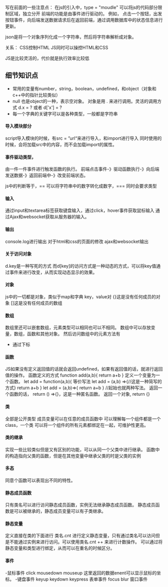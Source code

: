 写在前面的一些注意点：
在js的引入中，type = "moudle" 可以将js的代码部分限制区域，独立分开
前端的功能是由事件进行驱动的。
例如，
点击一个按钮，出发按钮事件，向后端发送数据请求后在返回前端，通过调用数据库中的状态信息进行更新。

json是将一个对象序列化成一个字符串，然后将字符串解析成对象。

关系：
CSS控制HTML
JS同时可以操控HTML和CSS

JS是比较灵活的，代价就是执行效率比较低
## 细节知识点
* 常用的变量有number，string，boolean，undefined，和object（对象和c++中的指针比较类似）
* null 也是object的一种，表示空对象。
对象是用 . 来进行调用。灵活的调用方式 d.x = ? 或者 d\['x'] = ?
* 每一个字典的关键字可以是各种类型，一般都是字符串

#### 导入模块部分
script导入模块的时候，有src = ”url“来进行导入，和import进行导入
同时使用的时候，会将加载src中的内容，而不会加载import的属性。

#### 事件驱动类型，
由一件一件事件进行触发函数的执行。
前端点击事件-》驱动函数执行-》向后端发送数据-》返回前端中-》改变前端状态。

js中的判断等于，== 可以将字符串中的数字转化成数字，=== 同时会要求类型

#### 输入
通过input和textarea标签获取键盘输入，通过click，hover事件获取鼠标输入
通过Ajax和websocket获取从服务器的输入。

#### 输出
console.log进行输出
对于html和css的页面的修改
ajax和websocket输出


#### 关于访问对象
d.key是一种写死的方式
而d\[key\]的访问方式是一种动态的方式，可以将key值通过事件来进行改变，从而实现动态显示的效果。

#### 对象
js中的一切都是对象，类似于map和字典
key，value对
{}这是没有任何成员的对象
\[]这是没有任何成员的数组

#### 数组
数组里还可以嵌套数组，元素类型可以相同也可以不相同。
数组中可以存放变量，数组，函数和其他对象。
然后访问数组中的元素方法有
* 通过下标


#### 函数
JS如果没有定义返回值的话就会返回undefined，如果有返回值的话，就进行返回值的操作。
函数定义的方式
function add(a,b){
return a+b
}
定义一个变量为一个函数。
let add = function(a,b){    等价写法 let add = (a,b) =>{//这是一种简写的方式}
return a+b
}
let add = (a,b)=>{
return a+b
}
//起始也就两种写法。
返回一个函数的话， return () =>{}，这是一种匿名函数。
返回一个对象, return {}


#### 类
全部是公开类型
成员变量可以在任意的成员函数中
可以理解每一个组件都是一个class，一个类
可以将一个组件的所有元素都绑定在一起，可维护性更高。

#### 类的继承
实现一些比较类似但是又有区别的功能，可以从同一个父类中进行继承。
函数中的构造指向父类的函数，但是在其他变量中继承父类的时是父类的实例

#### 多态
同意个函数可以表现出不同的特性。

#### 静态成员函数
只有类名可以进行访问静态成员函数，实例无法继承静态成员函数。
静态成员函数是可以被继承的，静态成员变量可以有子类继承。

#### 静态变量
定义直接在类的下面进行 类名.cnt 进行定义静态变量，只有通过类名可以访问但是不能通过实例来进行访问。可以使用类名.cnt ++ 来进行计数操作。
可以通过将静态变量和类型进行绑定，从而可以在重名的时候区分。

#### 事件

-鼠标事件
click
mousedown
mouseup
这里返回的数据enent可以显示鼠标的坐标。
-键盘事件
keyup
keydown
keypress
表单事件
focus
blur
窗口事件

